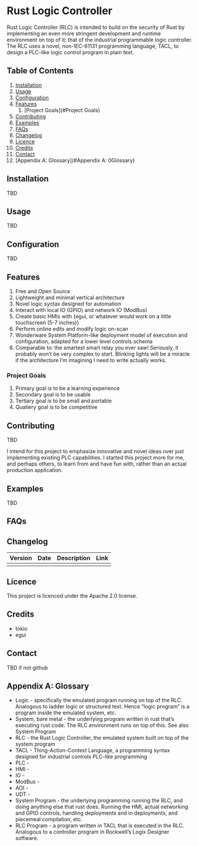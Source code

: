# Rust Logic Controller

Rust Logic Controller (RLC) is intended to build on the security of Rust by implementing an even more stringent development and runtime environment on top of it: that of the industrial programmable logic controller. The RLC uses a novel, non-IEC-61131 programming language, TACL, to design a PLC-like logic control program in plain text.

## Table of Contents

1. [Installation](#Installation)
2. [Usage](#Usage)
3. [Configuration](#Configuration)
4. [Features](#Features)
	1. [Project Goals](#Project Goals)
5. [Contributing](#Contributing)
6. [Examples](#Examples)
7. [FAQs](#FAQs)
8. [Changelog](#Changelog)
9. [Licence](#Licence)
10. [Credits](#Credits)
11. [Contact](#Contact)
12. [Appendix A: Glossary](#Appendix A: 0Glossary)

## Installation
TBD

## Usage
TBD

## Configuration
TBD

## Features
1. Free and Open Source
2. Lightweight and minimal vertical architecture 
3. Novel logic syntax designed for automation
4. Interact with local IO (GPIO) and network IO (ModBus)
5. Create basic HMIs with {egui, or whatever would work on a little touchscreen (5-7 inches)}
6. Perform online edits and modify logic on-scan
7. Wonderware System Platform-like deployment model of execution and configuration, adapted for a lower level controls schema 
8. Comparable to: the smartest smart relay you ever saw! Seriously, it probably won’t be very complex to start. Blinking lights will be a miracle if the architecture I’m imagining I need to write actually works. 

### Project Goals
1. Primary goal is to be a learning experience
2. Secondary goal is to be usable 
3. Tertiary goal is to be small and portable
4. Quatiery goal is to be competitive

## Contributing
TBD

I intend for this project to emphasize innovative and novel ideas over just implementing existing PLC capabilities. I started this project more for me, and perhaps others, to learn from and have fun with, rather than an actual production application.

## Examples
TBD

## FAQs

## Changelog

| Version | Date | Description | Link |
| ------- | ---- | ----------- | ---- |
|         |      |             |      |

## Licence
This project is licenced under the Apache 2.0 license.

## Credits
- tokio
- egui

## Contact
TBD if not github

## Appendix A: Glossary
- Logic - specifically the emulated program running on top of the RLC. Analogous to ladder logic or structured text. Hence “logic program” is a program inside the emulated system, etc.
- System, bare metal - the underlying program written in rust that’s executing rust code. The RLC environment runs on top of this. See also System Program
- RLC - the Rust Logic Controller, the emulated system built on top of the system program
- TACL - Thing-Action-Context Language, a programming syntax designed for industrial controls PLC-like programming
- PLC - 
- HMI - 
- IO - 
- ModBus - 
- AOI - 
- UDT - 
- System Program - the underlying programming running the RLC, and doing anything else that rust does. Running the HMI, actual networking and GPIO controls, handling deployments and in deployments, and piecemeal compilation, etc.
- RLC Program - a program written in TACL that is executed in the RLC. Analogous to a controller program in Rockwell’s Logix Designer software.